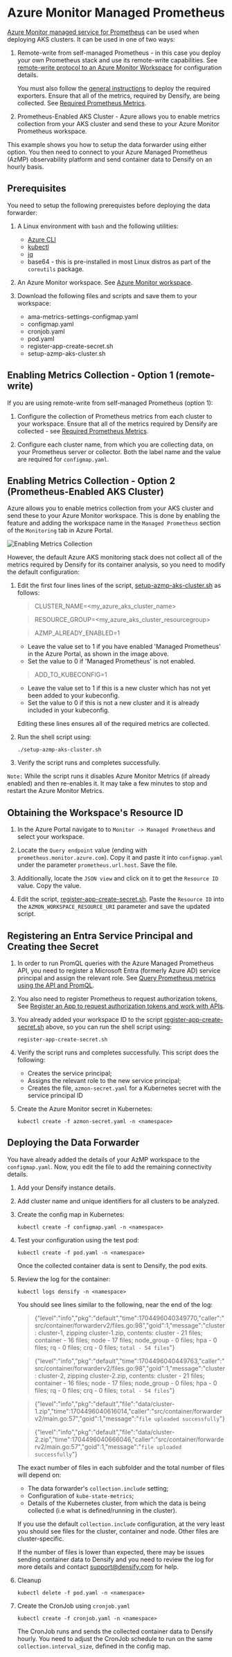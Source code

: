 # Azure Monitor Managed Prometheus

[Azure Monitor managed service for Prometheus](https://learn.microsoft.com/en-us/azure/azure-monitor/essentials/prometheus-metrics-overview) can be used when deploying AKS clusters. It can be used in one of two ways:

1.  Remote-write from self-managed Prometheus - in this case you deploy your own Prometheus stack and use its remote-write capabilities. See [remote-write protocol to an Azure Monitor Workspace](https://learn.microsoft.com/en-us/azure/azure-monitor/essentials/remote-write-prometheus) for configuration details.

	You must also follow the [general instructions](../../../requirements.md) to deploy the required exporters. Ensure that all of the metrics, required by Densify, are being collected. See [Required Prometheus Metrics](../../../docs).

2.  Prometheus-Enabled AKS Cluster - Azure allows you to enable metrics collection from your AKS cluster and send these to your Azure Monitor Prometheus workspace.

This example shows you how to setup the data forwarder using either option. You then need to connect to your Azure Managed Prometheus (AzMP) observability platform and send container data to Densify on an hourly basis.

## Prerequisites

You need to setup the following prerequistes before deploying the data forwarder:

1. A Linux environment with `bash` and the following utilities:

	- [Azure CLI](https://learn.microsoft.com/en-us/cli/azure/install-azure-cli)
	- [kubectl](https://kubernetes.io/docs/tasks/tools/#kubectl)
	- [jq](https://jqlang.github.io/jq/)
	- base64 - this is pre-installed in most Linux distros as part of the `coreutils` package.

2. An Azure Monitor workspace. See [Azure Monitor workspace](https://learn.microsoft.com/en-us/azure/azure-monitor/essentials/azure-monitor-workspace-overview).

3. Download the following files and scripts and save them to your workspace:
	- ama-metrics-settings-configmap.yaml
	- configmap.yaml
	- cronjob.yaml
	- pod.yaml
	- register-app-create-secret.sh
	- setup-azmp-aks-cluster.sh

## Enabling Metrics Collection - Option 1 (remote-write)

If you are using remote-write from self-managed Prometheus (option 1):

1. Configure the collection of Prometheus metrics from each cluster to your workspace. Ensure that all of the metrics required by Densify are collected - see [Required Prometheus Metrics](../../../docs).

2. Configure each cluster name, from which you are collecting data, on your Prometheus server or collector. Both the label name and the value are required for `configmap.yaml`.

## Enabling Metrics Collection - Option 2 (Prometheus-Enabled AKS Cluster)

Azure allows you to enable metrics collection from your AKS cluster and send these to your Azure Monitor workspace. This is done by enabling the feature and adding the workspace name in the `Managed Prometheus` section of the `Monitoring` tab in Azure Portal.

![Enabling Metrics Collection](./create-cluster.png)

However, the default Azure AKS monitoring stack does not collect all of the metrics required by Densify for its container analysis, so you need to modify the default configuration:

1. Edit the first four lines lines of the script, [setup-azmp-aks-cluster.sh](./setup-azmp-aks-cluster.sh) as follows:

	> CLUSTER_NAME=<my_azure_aks_cluster_name>

	> RESOURCE_GROUP=<my_azure_aks_cluster_resourcegroup>

	> AZMP_ALREADY_ENABLED=1
	- Leave the value set to 1 if you have enabled 'Managed Prometheus' in the Azure Portal, as shown in the image above.
	- Set the value to 0 if 'Managed Prometheus' is not enabled.

	> ADD_TO_KUBECONFIG=1
	- Leave the value set to 1 if this is a new cluster which has not yet been added to your kubeconfig.
	- Set the value to 0 if this is not a new cluster and it is already included in your kubeconfig.

	Editing these lines ensures all of the required metrics are collected.

2. Run the shell script using:

    `./setup-azmp-aks-cluster.sh`

3. Verify the script runs and completes successfully.

`Note:` While the script runs it disables Azure Monitor Metrics (if already enabled) and then re-enables it. It may take a few minutes to stop and restart the Azure Monitor Metrics.

## Obtaining the Workspace's Resource ID

1. In the Azure Portal navigate to to `Monitor -> Managed Prometheus` and select your workspace.

2. Locate the `Query endpoint` value (ending with `prometheus.monitor.azure.com`). Copy it and paste it into `configmap.yaml` under the parameter `prometheus.url.host`. Save the file.

3. Additionally, locate the `JSON view` and click on it to get the `Resource ID` value. Copy the value.

4. Edit the script, [register-app-create-secret.sh](./register-app-create-secret.sh). Paste the `Resource ID` into the `AZMON_WORKSPACE_RESOURCE_URI` parameter and save the updated script.

## Registering an Entra Service Principal and Creating thee Secret

1. In order to run PromQL queries with the Azure Managed Prometheus API, you need to register a Microsoft Entra (formerly Azure AD) service principal and assign the relevant role. See [Query Prometheus metrics using the API and PromQL](https://learn.microsoft.com/en-us/azure/azure-monitor/essentials/prometheus-api-promql).

2. You also need to register Prometheus to request authorization tokens, See [Register an App to request authorization tokens and work with APIs](https://learn.microsoft.com/en-us/azure/azure-monitor/logs/api/register-app-for-token?tabs=cli).

3. You already added your workspace ID to the script [register-app-create-secret.sh](./register-app-create-secret.sh) above, so you can run the shell script using:

	`register-app-create-secret.sh`

4. Verify the script runs and completes successfully. This script does the following:

	- Creates the service principal;
	- Assigns the relevant role to the new service principal;
	- Creates the file, `azmon-secret.yaml` for a Kubernetes secret with the service principal ID

5. Create the Azure Monitor secret in Kubernetes:

    `kubectl create -f azmon-secret.yaml -n <namespace>`

## Deploying the Data Forwarder

You have already added the details of your AzMP workspace to the `configmap.yaml`.  Now, you edit the file to add the remaining connectivity details.

1. Add your Densify instance details.
2. Add cluster name and unique identifiers for all clusters to be analyzed.
3. Create the config map in Kubernetes:

    `kubectl create -f configmap.yaml -n <namespace>`

4. Test your configuration using the test pod:

    `kubectl create -f pod.yaml -n <namespace>`

	Once the collected container data is sent to Densify, the pod exits.

5. Review the log for the container:

	`kubectl logs densify -n <namespace>`

	You should see lines similar to the following, near the end of the log:

	> {"level":"info","pkg":"default","time":1704496040349770,"caller":"src/container/forwarderv2/files.go:98","goid":1,"message":"cluster : cluster-1, zipping cluster-1.zip, contents: cluster - 21 files; container - 16 files; node - 17 files; node_group - 0 files; hpa - 0 files; rq - 0 files; crq - 0 files; `total - 54 files`"}

	> {"level":"info","pkg":"default","time":1704496040449763,"caller":"src/container/forwarderv2/files.go:98","goid":1,"message":"cluster : cluster-2, zipping cluster-2.zip, contents: cluster - 21 files; container - 16 files; node - 17 files; node_group - 0 files; hpa - 0 files; rq - 0 files; crq - 0 files; `total - 54 files`"}

	> {"level":"info","pkg":"default","file":"data/cluster-1.zip","time":1704496040616014,"caller":"src/container/forwarderv2/main.go:57","goid":1,"message":"`file uploaded successfully`"}

	> {"level":"info","pkg":"default","file":"data/cluster-2.zip","time":1704496040666046,"caller":"src/container/forwarderv2/main.go:57","goid":1,"message":"`file uploaded successfully`"}

	The exact number of files in each subfolder and the total number of files will depend on:
	- The data forwarder's `collection.include` setting;
	- Configuration of `kube-state-metrics`;
	- Details of the Kubernetes cluster, from which the data is being collected (i.e what is defined/running in the cluster).

	If you use the default `collection.include` configuration, at the very least you should see files for the cluster, container and node. Other files are cluster-specific.

	If the number of files is lower than expected, there may be issues sending container data to Densify and you need to review the log for more details and contact support@densify.com for help.

6. Cleanup

    `kubectl delete -f pod.yaml -n <namespace>`

7. Create the CronJob using `cronjob.yaml`

    `kubectl create -f cronjob.yaml -n <namespace>`

	The CronJob runs and sends the collected container data to Densify hourly. You need to adjust the CronJob schedule to run on the same `collection.interval_size`, defined in the config map.
